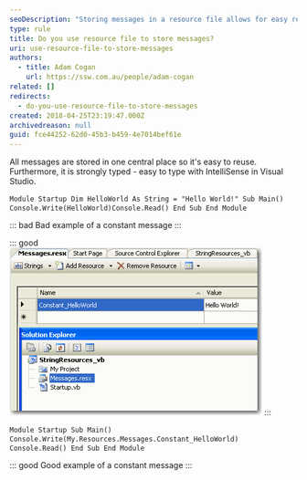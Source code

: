 ```yaml
---
seoDescription: "Storing messages in a resource file allows for easy reusability and strong typing with IntelliSense in Visual Studio. This approach also enables better organization of constant values, making it easier to maintain and update your code."
type: rule
title: Do you use resource file to store messages?
uri: use-resource-file-to-store-messages
authors:
  - title: Adam Cogan
    url: https://ssw.com.au/people/adam-cogan
related: []
redirects:
  - do-you-use-resource-file-to-store-messages
created: 2018-04-25T23:19:47.000Z
archivedreason: null
guid: fce44252-62d0-45b3-b459-4e7014bef61e
---
```

All messages are stored in one central place so it's easy to reuse. Furthermore, it is strongly typed - easy to type with IntelliSense in Visual Studio.

<!--endintro-->

```vbnet
Module Startup Dim HelloWorld As String = "Hello World!" Sub Main() Console.Write(HelloWorld)Console.Read() End Sub End Module
```

::: bad
Bad example of a constant message
:::

::: good\
![Figure: Saving constant message in Resource](BetterCode_ConstantMessages.gif)
:::

```vbnet
Module Startup Sub Main() Console.Write(My.Resources.Messages.Constant_HelloWorld) Console.Read() End Sub End Module
```

::: good
Good example of a constant message 
:::
